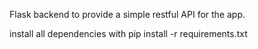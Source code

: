 Flask backend to provide a simple restful API for the app.

install all dependencies with
pip install -r requirements.txt

